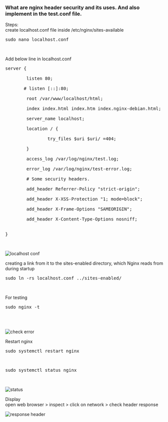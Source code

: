 ### What are nginx header security and its uses. And also implement in the test.conf file.
Steps:<br/>
create localhost.conf file inside /etc/nginx/sites-available<br/>
<pre>sudo nano localhost.conf</pre><br/>
Add below line in localhost.conf<br/>
<pre>server {<br/>
        listen 80;<br/>
       # listen [::]:80;<br/>
        root /var/www/localhost/html;<br/>
        index index.html index.htm index.nginx-debian.html;<br/>
        server_name localhost;<br/>
        location / {<br/>
                try_files $uri $uri/ =404;<br/>
        }<br/>
        access_log /var/log/nginx/test.log;<br/>
        error_log /var/log/nginx/test-error.log;<br/>
        # Some security headers.<br/>
        add_header Referrer-Policy "strict-origin";<br/>
        add_header X-XSS-Protection "1; mode=block";<br/>
        add_header X-Frame-Options "SAMEORIGIN";<br/>
        add_header X-Content-Type-Options nosniff;<br/>

}</pre>
<br/>

![localhost conf](https://user-images.githubusercontent.com/53372486/142030766-101414d4-2f83-4a83-ae33-879baef30432.png)<br/>

creating a link from it to the sites-enabled directory, which Nginx reads from during startup<br/>
<pre>sudo ln -rs localhost.conf ../sites-enabled/</pre><br/>
For testing<br/>
    <pre>sudo nginx -t</pre>   
    <br/>

![check error](https://user-images.githubusercontent.com/53372486/142030777-8a06f67b-7124-440f-b180-c50b7409d498.png)<br/>

Restart nginx<br/>
<pre>sudo systemctl restart nginx</pre><br/>
<pre>sudo systemctl status nginx</pre><br/>

![status](https://user-images.githubusercontent.com/53372486/142030784-0cebe88e-e51f-4544-9248-0c3dd61192bf.png)<br/>

Display<br/>
open web browser > inspect > click on network > check header response<br/>

![response header](https://user-images.githubusercontent.com/53372486/142030790-03022c4a-aa9d-4b8f-a267-ef5966d9bfbc.png)
